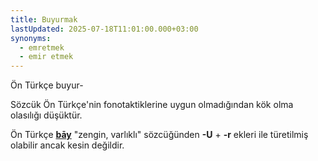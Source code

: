 ```yaml
---
title: Buyurmak
lastUpdated: 2025-07-18T11:01:00.000+03:00
synonyms:
  - emretmek
  - emir etmek
---
```

Ön Türkçe buyur- 

Sözcük Ön Türkçe'nin fonotaktiklerine uygun olmadığından kök olma olasılığı düşüktür.

Ön Türkçe **[bāy](/sozluk/bay)** "zengin, varlıklı" sözcüğünden **-U** + **-r** ekleri ile türetilmiş olabilir ancak kesin değildir.
